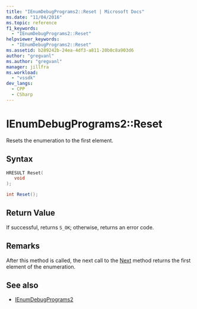 ```yaml
---
title: "IEnumDebugPrograms2::Reset | Microsoft Docs"
ms.date: "11/04/2016"
ms.topic: reference
f1_keywords:
  - "IEnumDebugPrograms2::Reset"
helpviewer_keywords:
  - "IEnumDebugPrograms2::Reset"
ms.assetid: b289242b-24ea-4df3-a811-20b0c8a903d6
author: "gregvanl"
ms.author: "gregvanl"
manager: jillfra
ms.workload:
  - "vssdk"
dev_langs:
  - CPP
  - CSharp
---
```

# IEnumDebugPrograms2::Reset
Resets the enumeration to the first element.

## Syntax

```cpp
HRESULT Reset(
   void
);
```

```csharp
int Reset();
```

## Return Value
 If successful, returns `S_OK`; otherwise, returns an error code.

## Remarks
 After this method is called, the next call to the [Next](../../../extensibility/debugger/reference/ienumdebugprograms2-next.md) method returns the first element of the enumeration.

## See also
- [IEnumDebugPrograms2](../../../extensibility/debugger/reference/ienumdebugprograms2.md)